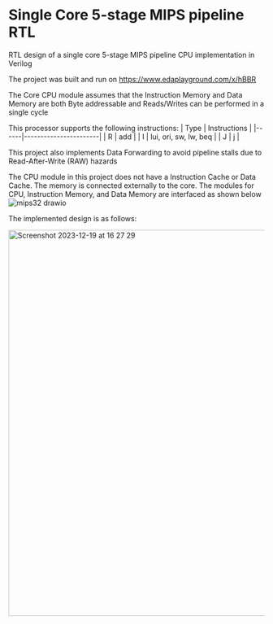 # Single Core 5-stage MIPS pipeline RTL
 RTL design of a single core 5-stage MIPS pipeline CPU implementation in Verilog

The project was built and run on https://www.edaplayground.com/x/hBBR

The Core CPU module assumes that the Instruction Memory and Data Memory are both Byte addressable and Reads/Writes can be performed in a single cycle

This processor supports the following instructions:
| Type | Instructions         |
|------|-----------------------|
| R    | add                   |
| I    | lui, ori, sw, lw, beq |
| J    | j                     |

This project also implements Data Forwarding to avoid pipeline stalls due to Read-After-Write (RAW) hazards

The CPU module in this project does not have a Instruction Cache or Data Cache. The memory is connected externally to the core.
The modules for CPU, Instruction Memory, and Data Memory are interfaced as shown below
![mips32 drawio](https://github.com/naithanianshul/Single-Core-5-stage-MIPS-pipeline-RTL/assets/39558258/8c546584-1cf4-49d3-9a02-682e5de5594a)

The implemented design is as follows:

<img width="759" alt="Screenshot 2023-12-19 at 16 27 29" src="https://github.com/naithanianshul/Single-Core-5-stage-MIPS-pipeline-RTL/assets/39558258/b839218b-2163-4f1a-a05d-bc7429ee2757">
